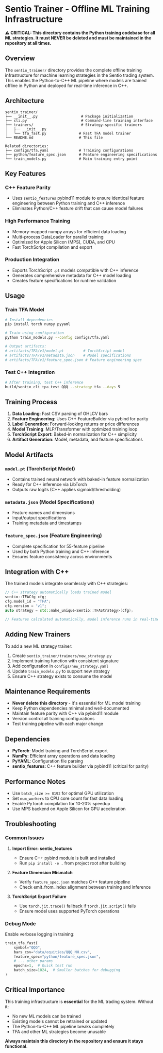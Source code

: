 # Sentio Trainer - Offline ML Training Infrastructure

**⚠️ CRITICAL: This directory contains the Python training codebase for all ML strategies. It must NEVER be deleted and must be maintained in the repository at all times.**

## Overview

The `sentio_trainer/` directory provides the complete offline training infrastructure for machine learning strategies in the Sentio trading system. This enables the Python-to-C++ ML pipeline where models are trained offline in Python and deployed for real-time inference in C++.

## Architecture

```
sentio_trainer/
├── __init__.py                    # Package initialization
├── cli.py                         # Command-line training interface
├── trainers/                      # Strategy-specific trainers
│   ├── __init__.py
│   └── tfa_fast.py               # Fast TFA model trainer
└── README.md                     # This file

Related directories:
├── configs/tfa.yaml              # Training configurations
├── python/feature_spec.json      # Feature engineering specifications
└── train_models.py               # Main training entry point
```

## Key Features

### C++ Feature Parity
- Uses `sentio_features` pybind11 module to ensure identical feature engineering between Python training and C++ inference
- Eliminates Python/C++ feature drift that can cause model failures

### High Performance Training
- Memory-mapped numpy arrays for efficient data loading
- Multi-process DataLoader for parallel training
- Optimized for Apple Silicon (MPS), CUDA, and CPU
- Fast TorchScript compilation and export

### Production Integration
- Exports TorchScript `.pt` models compatible with C++ inference
- Generates comprehensive metadata for C++ model loading
- Creates feature specifications for runtime validation

## Usage

### Train TFA Model
```bash
# Install dependencies
pip install torch numpy pyyaml

# Train using configuration
python train_models.py --config configs/tfa.yaml

# Output artifacts:
# artifacts/TFA/v1/model.pt         # TorchScript model
# artifacts/TFA/v1/metadata.json    # Model specifications  
# artifacts/TFA/v1/feature_spec.json # Feature engineering spec
```

### Test C++ Integration
```bash
# After training, test C++ inference
build/sentio_cli tpa_test QQQ --strategy tfa --days 5
```

## Training Process

1. **Data Loading**: Fast CSV parsing of OHLCV bars
2. **Feature Engineering**: Uses C++ FeatureBuilder via pybind for parity
3. **Label Generation**: Forward-looking returns or price differences
4. **Model Training**: MLP/Transformer with optimized training loop
5. **TorchScript Export**: Baked-in normalization for C++ simplicity
6. **Artifact Generation**: Model, metadata, and feature specifications

## Model Artifacts

### `model.pt` (TorchScript Model)
- Contains trained neural network with baked-in feature normalization
- Ready for C++ inference via LibTorch
- Outputs raw logits (C++ applies sigmoid/thresholding)

### `metadata.json` (Model Specifications)
- Feature names and dimensions
- Input/output specifications
- Training metadata and timestamps

### `feature_spec.json` (Feature Engineering)
- Complete specification for 55-feature pipeline
- Used by both Python training and C++ inference
- Ensures feature consistency across environments

## Integration with C++

The trained models integrate seamlessly with C++ strategies:

```cpp
// C++ strategy automatically loads trained model
sentio::TFACfg cfg;
cfg.model_id = "TFA";
cfg.version = "v1";
auto strategy = std::make_unique<sentio::TFAStrategy>(cfg);

// Features calculated automatically, model inference runs in real-time
```

## Adding New Trainers

To add a new ML strategy trainer:

1. Create `sentio_trainer/trainers/new_strategy.py`
2. Implement training function with consistent signature
3. Add configuration in `configs/new_strategy.yaml`
4. Update `train_models.py` to support new strategy
5. Ensure C++ strategy exists to consume the model

## Maintenance Requirements

- **Never delete this directory** - it's essential for ML model training
- Keep Python dependencies minimal and well-documented
- Maintain feature parity with C++ via pybind11 module
- Version control all training configurations
- Test training pipeline with each major change

## Dependencies

- **PyTorch**: Model training and TorchScript export
- **NumPy**: Efficient array operations and data loading
- **PyYAML**: Configuration file parsing
- **sentio_features**: C++ feature builder via pybind11 (critical for parity)

## Performance Notes

- Use `batch_size >= 8192` for optimal GPU utilization
- Set `num_workers` to CPU core count for fast data loading
- Enable PyTorch compilation for 10-20% speedup
- Use MPS backend on Apple Silicon for GPU acceleration

## Troubleshooting

### Common Issues

1. **Import Error: sentio_features**
   - Ensure C++ pybind module is built and installed
   - Run `pip install -e .` from project root after building

2. **Feature Dimension Mismatch**
   - Verify `feature_spec.json` matches C++ feature pipeline
   - Check emit_from_index alignment between training and inference

3. **TorchScript Export Failure**
   - Use `torch.jit.trace()` fallback if `torch.jit.script()` fails
   - Ensure model uses supported PyTorch operations

### Debug Mode

Enable verbose logging in training:
```python
train_tfa_fast(
    symbol="QQQ",
    bars_csv="data/equities/QQQ_NH.csv",
    feature_spec="python/feature_spec.json",
    # ... other params
    epochs=1,  # Quick test run
    batch_size=1024,  # Smaller batches for debugging
)
```

## Critical Importance

This training infrastructure is **essential** for the ML trading system. Without it:
- No new ML models can be trained
- Existing models cannot be retrained or updated  
- The Python-to-C++ ML pipeline breaks completely
- TFA and other ML strategies become unusable

**Always maintain this directory in the repository and ensure it stays functional.**
